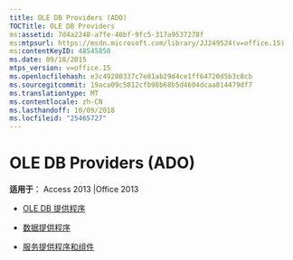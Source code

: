 ```yaml
---
title: OLE DB Providers (ADO)
TOCTitle: OLE DB Providers
ms:assetid: 7d4a2248-a7fe-40bf-9fc5-317a9537278f
ms:mtpsurl: https://msdn.microsoft.com/library/JJ249524(v=office.15)
ms:contentKeyID: 48545850
ms.date: 09/18/2015
mtps_version: v=office.15
ms.openlocfilehash: e3c49280337c7e81ab29d4ce1ff64720d5b3c8cb
ms.sourcegitcommit: 19aca09c5812cfb98b68b5d4604dcaa814479df7
ms.translationtype: MT
ms.contentlocale: zh-CN
ms.lasthandoff: 10/09/2018
ms.locfileid: "25465727"
---
```

# <a name="ole-db-providers-ado"></a>OLE DB Providers (ADO)


**适用于**： Access 2013 |Office 2013



  - [OLE DB 提供程序](ole-db-providers.md)

  - [数据提供程序](data-providers.md)

  - [服务提供程序和组件](service-providers-and-components.md)

